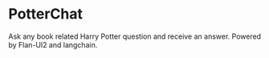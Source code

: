 # PotterChat
Ask any book related Harry Potter question and receive an answer. Powered by Flan-Ul2 and langchain.
